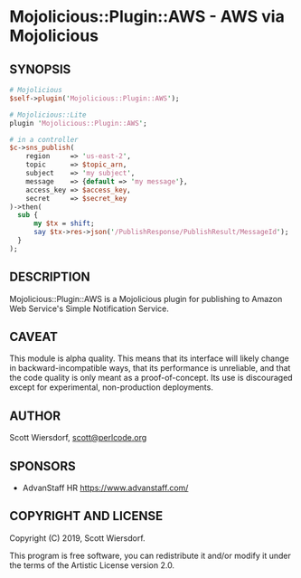 # Mojolicious::Plugin::AWS - AWS via Mojolicious

## SYNOPSIS

```perl
# Mojolicious
$self->plugin('Mojolicious::Plugin::AWS');

# Mojolicious::Lite
plugin 'Mojolicious::Plugin::AWS';

# in a controller
$c->sns_publish(
    region     => 'us-east-2',
    topic      => $topic_arn,
    subject    => 'my subject',
    message    => {default => 'my message'},
    access_key => $access_key,
    secret     => $secret_key
)->then(
  sub {
      my $tx = shift;
      say $tx->res->json('/PublishResponse/PublishResult/MessageId');
  }
);
```

## DESCRIPTION

Mojolicious::Plugin::AWS is a Mojolicious plugin for publishing to Amazon Web Service's Simple Notification Service.

## CAVEAT

This module is alpha quality. This means that its interface will likely change in backward-incompatible ways, that its performance is unreliable, and that the code quality is only meant as a proof-of-concept. Its use is discouraged except for experimental, non-production deployments.

## AUTHOR

Scott Wiersdorf, <scott@perlcode.org>

## SPONSORS

* AdvanStaff HR <https://www.advanstaff.com/>

## COPYRIGHT AND LICENSE

Copyright (C) 2019, Scott Wiersdorf.

This program is free software, you can redistribute it and/or modify it under the terms of the Artistic License version 2.0.
